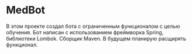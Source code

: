 # MedBot
В этом проекте создал бота с ограниченным функционалом с целью обучения.
Бот написан с использованием фреймворка Spring, библиотеки Lombok. Сборщик Maven.
В будущем планирую расщирять функционал.
